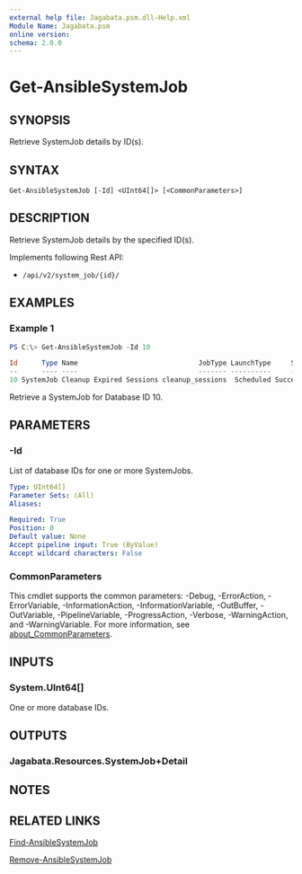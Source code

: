 ```yaml
---
external help file: Jagabata.psm.dll-Help.xml
Module Name: Jagabata.psm
online version:
schema: 2.0.0
---
```


# Get-AnsibleSystemJob

## SYNOPSIS
Retrieve SystemJob details by ID(s).

## SYNTAX

```
Get-AnsibleSystemJob [-Id] <UInt64[]> [<CommonParameters>]
```

## DESCRIPTION
Retrieve SystemJob details by the specified ID(s).

Implements following Rest API:  
- `/api/v2/system_job/{id}/`

## EXAMPLES

### Example 1
```powershell
PS C:\> Get-AnsibleSystemJob -Id 10

Id      Type Name                              JobType LaunchType     Status Finished            Elapsed LaunchedBy                            Template                    Note
--      ---- ----                              ------- ----------     ------ --------            ------- ----------                            --------                    ----
10 SystemJob Cleanup Expired Sessions cleanup_sessions  Scheduled Successful 2024/07/06 22:01:18   2.494 [schedule][4]Cleanup Expired Sessions [4]Cleanup Expired Sessions {[ExtraVars, ], [Stdout, Expired Sessions deleted 16…
```

Retrieve a SystemJob for Database ID 10.

## PARAMETERS

### -Id
List of database IDs for one or more SystemJobs.

```yaml
Type: UInt64[]
Parameter Sets: (All)
Aliases:

Required: True
Position: 0
Default value: None
Accept pipeline input: True (ByValue)
Accept wildcard characters: False
```

### CommonParameters
This cmdlet supports the common parameters: -Debug, -ErrorAction, -ErrorVariable, -InformationAction, -InformationVariable, -OutBuffer, -OutVariable, -PipelineVariable, -ProgressAction, -Verbose, -WarningAction, and -WarningVariable. For more information, see [about_CommonParameters](http://go.microsoft.com/fwlink/?LinkID=113216).

## INPUTS

### System.UInt64[]
One or more database IDs.

## OUTPUTS

### Jagabata.Resources.SystemJob+Detail
## NOTES

## RELATED LINKS

[Find-AnsibleSystemJob](Find-AnsibleSystemJob.md)

[Remove-AnsibleSystemJob](Remove-AnsibleSystemJob.md)

